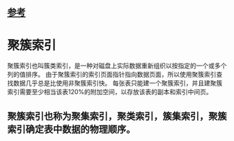 
## [参考]()
## []()

# 聚簇索引

聚簇索引也叫簇类索引，是一种对磁盘上实际数据重新组织以按指定的一个或多个列的值排序。
由于聚簇索引的索引页面指针指向数据页面，所以使用聚簇索引查找数据几乎总是比使用非聚簇索引快。
每张表只能建一个聚簇索引，并且建聚簇索引需要至少相当该表120%的附加空间，以存放该表的副本和索引中间页。

## 聚簇索引也称为聚集索引，聚类索引，簇集索引，聚簇索引确定表中数据的物理顺序。
